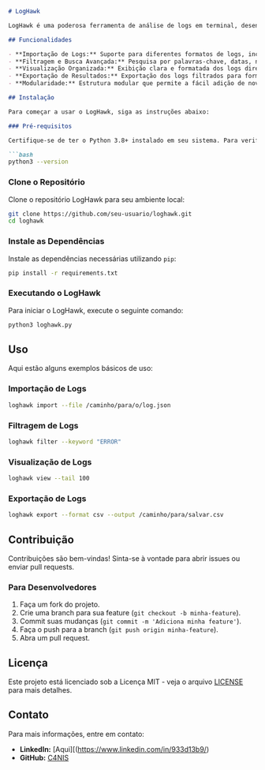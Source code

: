 ```markdown
# LogHawk

LogHawk é uma poderosa ferramenta de análise de logs em terminal, desenvolvida em Python, que facilita a importação, filtragem, visualização e exportação de logs. Ideal para profissionais de TI e segurança, o LogHawk oferece uma interface intuitiva e modular, suportando diversos formatos de logs e permitindo fácil customização e extensão.

## Funcionalidades

- **Importação de Logs:** Suporte para diferentes formatos de logs, incluindo JSON, CSV, syslog, e mais.
- **Filtragem e Busca Avançada:** Pesquisa por palavras-chave, datas, níveis de severidade, e expressões regulares.
- **Visualização Organizada:** Exibição clara e formatada dos logs diretamente no terminal.
- **Exportação de Resultados:** Exportação dos logs filtrados para formatos como CSV ou JSON.
- **Modularidade:** Estrutura modular que permite a fácil adição de novas funcionalidades.

## Instalação

Para começar a usar o LogHawk, siga as instruções abaixo:

### Pré-requisitos

Certifique-se de ter o Python 3.8+ instalado em seu sistema. Para verificar a versão do Python, execute:

```bash
python3 --version
```

### Clone o Repositório

Clone o repositório LogHawk para seu ambiente local:

```bash
git clone https://github.com/seu-usuario/loghawk.git
cd loghawk
```

### Instale as Dependências

Instale as dependências necessárias utilizando `pip`:

```bash
pip install -r requirements.txt
```

### Executando o LogHawk

Para iniciar o LogHawk, execute o seguinte comando:

```bash
python3 loghawk.py
```

## Uso

Aqui estão alguns exemplos básicos de uso:

### Importação de Logs

```bash
loghawk import --file /caminho/para/o/log.json
```

### Filtragem de Logs

```bash
loghawk filter --keyword "ERROR"
```

### Visualização de Logs

```bash
loghawk view --tail 100
```

### Exportação de Logs

```bash
loghawk export --format csv --output /caminho/para/salvar.csv
```

## Contribuição

Contribuições são bem-vindas! Sinta-se à vontade para abrir issues ou enviar pull requests.

### Para Desenvolvedores

1. Faça um fork do projeto.
2. Crie uma branch para sua feature (`git checkout -b minha-feature`).
3. Commit suas mudanças (`git commit -m 'Adiciona minha feature'`).
4. Faça o push para a branch (`git push origin minha-feature`).
5. Abra um pull request.

## Licença

Este projeto está licenciado sob a Licença MIT - veja o arquivo [LICENSE](LICENSE) para mais detalhes.

## Contato

Para mais informações, entre em contato:

- **LinkedIn:** [Aqui][(https://www.linkedin.com/in/933d13b9/)
- **GitHub:** [C4NIS](https://github.com/C4NIS)
